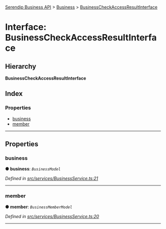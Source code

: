 [Serendip Business API](../README.md) > [Business](../modules/business.md) > [BusinessCheckAccessResultInterface](../interfaces/business.businesscheckaccessresultinterface.md)

# Interface: BusinessCheckAccessResultInterface

## Hierarchy

**BusinessCheckAccessResultInterface**

## Index

### Properties

* [business](business.businesscheckaccessresultinterface.md#business)
* [member](business.businesscheckaccessresultinterface.md#member)

---

## Properties

<a id="business"></a>

###  business

**● business**: *`BusinessModel`*

*Defined in [src/services/BusinessService.ts:21](https://github.com/serendip-agency/serendip-business-api/blob/069e2af/src/services/BusinessService.ts#L21)*

___
<a id="member"></a>

###  member

**● member**: *`BusinessMemberModel`*

*Defined in [src/services/BusinessService.ts:20](https://github.com/serendip-agency/serendip-business-api/blob/069e2af/src/services/BusinessService.ts#L20)*

___

